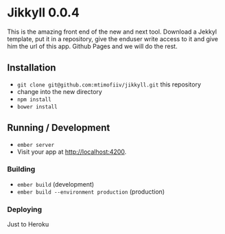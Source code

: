 # Jikkyll 0.0.4

This is the amazing front end of the new and next tool. Download a Jekkyl template, put it in a repository, give the enduser write access to it and give him the url of this app. Github Pages and we will do the rest.

## Installation

* `git clone git@github.com:mtimofiiv/jikkyll.git` this repository
* change into the new directory
* `npm install`
* `bower install`

## Running / Development

* `ember server`
* Visit your app at [http://localhost:4200](http://localhost:4200).

### Building

* `ember build` (development)
* `ember build --environment production` (production)

### Deploying

Just to Heroku
